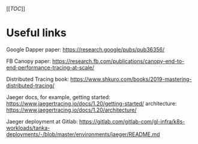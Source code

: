 
[[_TOC_]]

# Useful links

Google Dapper paper: https://research.google/pubs/pub36356/

FB Canopy paper: https://research.fb.com/publications/canopy-end-to-end-performance-tracing-at-scale/

Distributed Tracing book: https://www.shkuro.com/books/2019-mastering-distributed-tracing/

Jaeger docs, for example, getting started: https://www.jaegertracing.io/docs/1.20/getting-started/ architecture: https://www.jaegertracing.io/docs/1.20/architecture/

Jaeger deployment at Gitlab: https://gitlab.com/gitlab-com/gl-infra/k8s-workloads/tanka-deployments/-/blob/master/environments/jaeger/README.md

